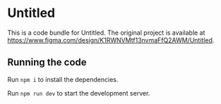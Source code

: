 
  # Untitled

  This is a code bundle for Untitled. The original project is available at https://www.figma.com/design/K1RWNVMtf13nvmaFfQ2AWM/Untitled.

  ## Running the code

  Run `npm i` to install the dependencies.

  Run `npm run dev` to start the development server.
  